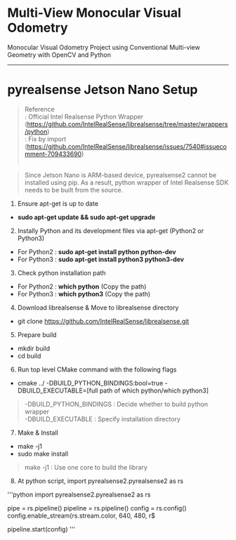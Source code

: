 # Multi-View Monocular Visual Odometry
Monocular Visual Odometry Project using Conventional Multi-view Geometry with OpenCV and Python

-----------

# pyrealsense Jetson Nano Setup
>Reference <br>
>: Official Intel Realsense Python Wrapper (https://github.com/IntelRealSense/librealsense/tree/master/wrappers/python) <br>
>: Fix by import (https://github.com/IntelRealSense/librealsense/issues/7540#issuecomment-709433690) <br><br>

>Since Jetson Nano is ARM-based device, pyrealsense2 cannot be installed using pip. As a result, python wrapper of Intel Realsense SDK needs to be built from the source.

1. Ensure apt-get is up to date
- **sudo apt-get update && sudo apt-get upgrade**

2. Instally Python and its development files via apt-get (Python2 or Python3)
- For Python2 : **sudo apt-get install python python-dev**
- For Python3 : **sudo apt-get install python3 python3-dev**

3. Check python installation path
- For Python2 : **which python** (Copy the path)
- For Python3 : **which python3** (Copy the path)

4. Download librealsense & Move to librealsense directory
- git clone https://github.com/IntelRealSense/librealsense.git

5. Prepare build
- mkdir build
- cd build

6. Run top level CMake command with the following flags
- cmake ../ -DBUILD_PYTHON_BINDINGS:bool=true -DBUILD_EXECUTABLE=[full path of which python/which python3]
> -DBUILD_PYTHON_BINDINGS : Decide whether to build python wrapper <br>
> -DBUILD_EXECUTABLE : Specify installation directory <br>

7. Make & Install
- make -j1
- sudo make install
> make -j1 : Use one core to build the library

8. At python script, import pyrealsense2.pyrealsense2 as rs

'''python
import pyrealsense2.pyrealsense2 as rs

pipe = rs.pipeline()
pipeline = rs.pipeline()
config = rs.config()
config.enable_stream(rs.stream.color, 640, 480, r$

pipeline.start(config)
'''
